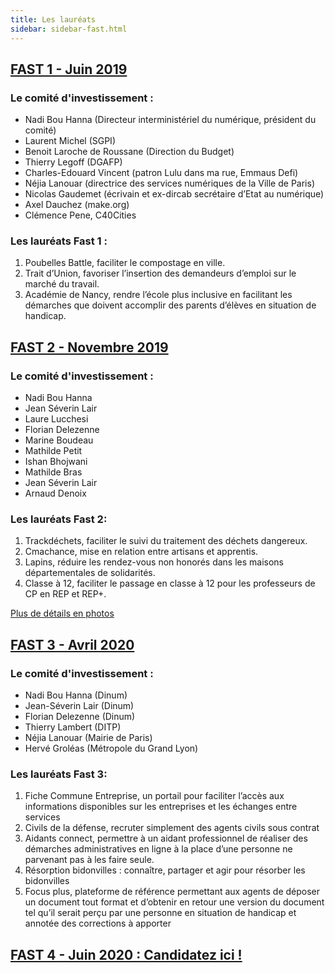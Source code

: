 ```yaml
---
title: Les lauréats 
sidebar: sidebar-fast.html
---
```


## [FAST 1 - Juin 2019](https://blog.beta.gouv.fr/dinsic/2019/04/19/fonds-dacceleration-des-startups-detat-faq/)

### **Le comité d'investissement :** ###
- Nadi Bou Hanna (Directeur interministériel du numérique, président du comité)
- Laurent Michel (SGPI)
- Benoit Laroche de Roussane (Direction du Budget)
- Thierry Legoff (DGAFP)
- Charles-Edouard Vincent (patron Lulu dans ma rue, Emmaus Defi)
- Néjia Lanouar (directrice des services numériques de la Ville de Paris)
- Nicolas Gaudemet (écrivain et ex-dircab secrétaire d’Etat au numérique)
- Axel Dauchez (make.org)
- Clémence Pene, C40Cities

### **Les lauréats Fast 1 :** ###
1. Poubelles Battle, faciliter le compostage en ville.
2. Trait d’Union, favoriser l’insertion des demandeurs d’emploi sur le marché du travail.
3. Académie de Nancy, rendre l’école plus inclusive en facilitant les démarches que doivent accomplir des parents d’élèves en situation de handicap.


## [FAST 2 - Novembre 2019](https://blog.beta.gouv.fr/dinsic/2019/10/01/postulez-au-fonds-d-acceleration-des-startups-d-etat-2eme-edition/)

### **Le comité d'investissement :** ### 
- Nadi Bou Hanna
- Jean Séverin Lair
- Laure Lucchesi
- Florian Delezenne
- Marine Boudeau
- Mathilde Petit
- Ishan Bhojwani
- Mathilde Bras
- Jean Séverin Lair
- Arnaud Denoix

### **Les lauréats Fast 2:** ###
1. Trackdéchets, faciliter le suivi du traitement des déchets dangereux.
2. Cmachance, mise en relation entre artisans et apprentis. 
3. Lapins, réduire les rendez-vous non honorés dans les maisons départementales de solidarités.
4. Classe à 12, faciliter le passage en classe à 12 pour les professeurs de CP en REP et REP+.

[Plus de détails en photos](https://blog.beta.gouv.fr/general/2019/12/03/le-fast-2e-edition-a-ses-laureats/) 

## [FAST 3 - Avril 2020](https://blog.beta.gouv.fr/dinsic/2020/01/29/postulez-au-fonds-d-acceleration-des-startups-d-etat-et-de-territoire-3eme-edition/)

### **Le comité d'investissement :** ### 
- Nadi Bou Hanna (Dinum)
- Jean-Séverin Lair (Dinum)
- Florian Delezenne (Dinum)
- Thierry Lambert (DITP)
- Néjia Lanouar (Mairie de Paris) 
- Hervé Groléas (Métropole du Grand Lyon)

### **Les lauréats Fast 3:** ###
1. Fiche Commune Entreprise, un portail pour faciliter l’accès aux informations disponibles sur les entreprises et les échanges entre services 
2. Civils de la défense, recruter simplement des agents civils sous contrat 
3. Aidants connect, permettre à un aidant professionnel de réaliser des démarches administratives en ligne à la place d’une personne ne parvenant pas à les faire seule. 
4. Résorption bidonvilles : connaître, partager et agir pour résorber les bidonvilles 
5. Focus plus, plateforme de référence permettant aux agents de déposer un document tout format et d’obtenir en retour une version du document tel qu’il serait perçu par une personne en situation de handicap et annotée des corrections à apporter 

## [FAST 4 - Juin 2020 : Candidatez ici !](https://beta.gouv.fr/fast/)
